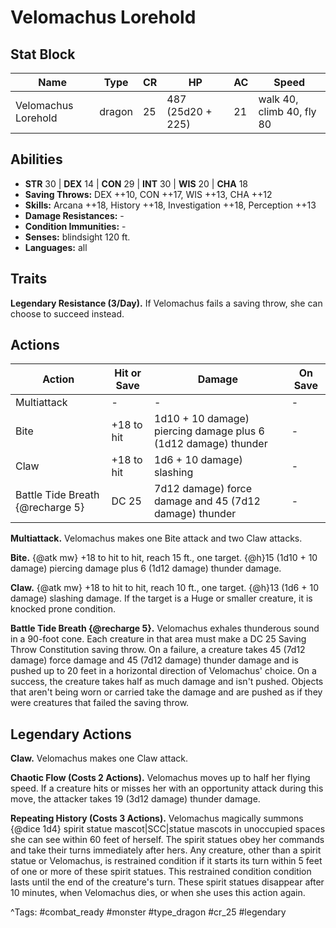 # Velomachus Lorehold

## Stat Block

| Name | Type | CR | HP | AC | Speed |
|------|------|----|----|----|-------|
| Velomachus Lorehold | dragon | 25 | 487 (25d20 + 225) | 21 | walk 40, climb 40, fly 80 |

## Abilities

- **STR** 30 | **DEX** 14 | **CON** 29 | **INT** 30 | **WIS** 20 | **CHA** 18
- **Saving Throws:** DEX ++10, CON ++17, WIS ++13, CHA ++12  
- **Skills:** Arcana ++18, History ++18, Investigation ++18, Perception ++13  
- **Damage Resistances:** -  
- **Condition Immunities:** -  
- **Senses:** blindsight 120 ft.  
- **Languages:** all

## Traits

**Legendary Resistance (3/Day).** If Velomachus fails a saving throw, she can choose to succeed instead.


## Actions

| Action | Hit or Save | Damage | On Save |
|--------|--------------|--------|----------|
| Multiattack | - | - | - |
| Bite | +18 to hit | 1d10 + 10 damage) piercing damage plus 6 (1d12 damage) thunder | - |
| Claw | +18 to hit | 1d6 + 10 damage) slashing | - |
| Battle Tide Breath {@recharge 5} | DC 25 | 7d12 damage) force damage and 45 (7d12 damage) thunder | - |

**Multiattack.** Velomachus makes one Bite attack and two Claw attacks.

**Bite.** {@atk mw} +18 to hit to hit, reach 15 ft., one target. {@h}15 (1d10 + 10 damage) piercing damage plus 6 (1d12 damage) thunder damage.

**Claw.** {@atk mw} +18 to hit to hit, reach 10 ft., one target. {@h}13 (1d6 + 10 damage) slashing damage. If the target is a Huge or smaller creature, it is knocked prone condition.

**Battle Tide Breath {@recharge 5}.** Velomachus exhales thunderous sound in a 90-foot cone. Each creature in that area must make a DC 25 Saving Throw Constitution saving throw. On a failure, a creature takes 45 (7d12 damage) force damage and 45 (7d12 damage) thunder damage and is pushed up to 20 feet in a horizontal direction of Velomachus' choice. On a success, the creature takes half as much damage and isn't pushed. Objects that aren't being worn or carried take the damage and are pushed as if they were creatures that failed the saving throw.

## Legendary Actions

**Claw.** Velomachus makes one Claw attack.

**Chaotic Flow (Costs 2 Actions).** Velomachus moves up to half her flying speed. If a creature hits or misses her with an opportunity attack during this move, the attacker takes 19 (3d12 damage) thunder damage.

**Repeating History (Costs 3 Actions).** Velomachus magically summons {@dice 1d4} spirit statue mascot|SCC|statue mascots in unoccupied spaces she can see within 60 feet of herself. The spirit statues obey her commands and take their turns immediately after hers. Any creature, other than a spirit statue or Velomachus, is restrained condition if it starts its turn within 5 feet of one or more of these spirit statues. This restrained condition condition lasts until the end of the creature's turn. These spirit statues disappear after 10 minutes, when Velomachus dies, or when she uses this action again.



^Tags: #combat_ready #monster #type_dragon #cr_25 #legendary
